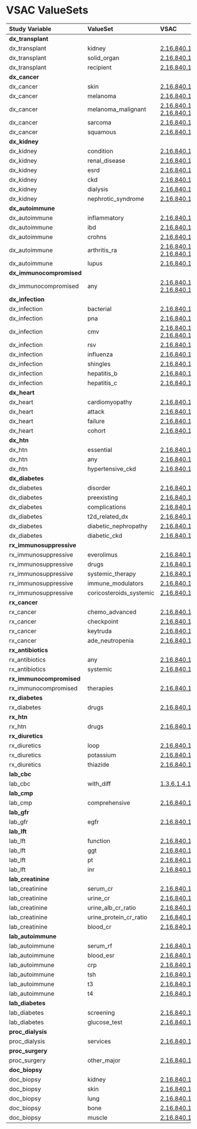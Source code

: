 # VSAC ValueSets

|Study Variable|ValueSet|VSAC|
|:-------|:------|:-----|
|**dx_transplant**||
|dx_transplant|kidney|[2.16.840.1.113762.1.4.1078.16](https://vsac.nlm.nih.gov/valueset/2.16.840.1.113762.1.4.1078.16/expansion/Latest)|
|dx_transplant|solid_organ|[2.16.840.1.113762.1.4.1032.205](https://vsac.nlm.nih.gov/valueset/2.16.840.1.113762.1.4.1032.205/expansion/Latest)|
|dx_transplant|recipient|[2.16.840.1.113762.1.4.1111.27](https://vsac.nlm.nih.gov/valueset/2.16.840.1.113762.1.4.1111.27/expansion/Latest)|
|**dx_cancer**||
|dx_cancer|skin|[2.16.840.1.113883.3.526.3.1010](https://vsac.nlm.nih.gov/valueset/2.16.840.1.113883.3.526.3.1010/expansion/Latest)|
|dx_cancer|melanoma|[2.16.840.1.113883.3.526.3.1010](https://vsac.nlm.nih.gov/valueset/2.16.840.1.113883.3.526.3.1010/expansion/Latest)|
|dx_cancer|melanoma_malignant|[2.16.840.1.113883.3.1434.1038](https://vsac.nlm.nih.gov/valueset/2.16.840.1.113883.3.1434.1038/expansion/Latest), [2.16.840.1.113883.3.464.1003.108.11.1018](https://vsac.nlm.nih.gov/valueset/2.16.840.1.113883.3.464.1003.108.11.1018/expansion/Latest)|
|dx_cancer|sarcoma|[2.16.840.1.113883.3.526.3.1010](https://vsac.nlm.nih.gov/valueset/2.16.840.1.113883.3.526.3.1010/expansion/Latest)|
|dx_cancer|squamous|[2.16.840.1.113883.3.526.3.1010](https://vsac.nlm.nih.gov/valueset/2.16.840.1.113883.3.526.3.1010/expansion/Latest)|
|**dx_kidney**||
|dx_kidney|condition|[2.16.840.1.113883.17.4077.3.2028](https://vsac.nlm.nih.gov/valueset/2.16.840.1.113883.17.4077.3.2028/expansion/Latest)|
|dx_kidney|renal_disease|[2.16.840.1.113762.1.4.1029.335](https://vsac.nlm.nih.gov/valueset/2.16.840.1.113762.1.4.1029.335/expansion/Latest)|
|dx_kidney|esrd|[2.16.840.1.113762.1.4.1235.172](https://vsac.nlm.nih.gov/valueset/2.16.840.1.113762.1.4.1235.172/expansion/Latest)|
|dx_kidney|ckd|[2.16.840.1.113762.1.4.1078.114](https://vsac.nlm.nih.gov/valueset/2.16.840.1.113762.1.4.1078.114/expansion/Latest)|
|dx_kidney|dialysis|[2.16.840.1.113762.1.4.1078.342](https://vsac.nlm.nih.gov/valueset/2.16.840.1.113762.1.4.1078.342/expansion/Latest)|
|dx_kidney|nephrotic_syndrome|[2.16.840.1.113883.3.464.1003.109.12.1018](https://vsac.nlm.nih.gov/valueset/2.16.840.1.113883.3.464.1003.109.12.1018/expansion/Latest)|
|**dx_autoimmune**||
|dx_autoimmune|inflammatory|[2.16.840.1.113883.3.3157.1834](https://vsac.nlm.nih.gov/valueset/2.16.840.1.113883.3.3157.1834/expansion/Latest)|
|dx_autoimmune|ibd|[2.16.840.1.113762.1.4.1078.879](https://vsac.nlm.nih.gov/valueset/2.16.840.1.113762.1.4.1078.879/expansion/Latest)|
|dx_autoimmune|crohns|[2.16.840.1.113762.1.4.1034.576](https://vsac.nlm.nih.gov/valueset/2.16.840.1.113762.1.4.1034.576/expansion/Latest)|
|dx_autoimmune|arthritis_ra|[2.16.840.1.113762.1.4.1222.651](https://vsac.nlm.nih.gov/valueset/2.16.840.1.113762.1.4.1222.651/expansion/Latest), [2.16.840.1.113762.1.4.1222.81](https://vsac.nlm.nih.gov/valueset/2.16.840.1.113762.1.4.1222.81/expansion/Latest)|
|dx_autoimmune|lupus|[2.16.840.1.113883.3.464.1003.117.12.1010](https://vsac.nlm.nih.gov/valueset/2.16.840.1.113883.3.464.1003.117.12.1010/expansion/Latest)|
|**dx_immunocompromised**||
|dx_immunocompromised|any|[2.16.840.1.113883.3.666.5.1940](https://vsac.nlm.nih.gov/valueset/2.16.840.1.113883.3.666.5.1940/expansion/Latest), [2.16.840.1.113762.1.4.1235.212](https://vsac.nlm.nih.gov/valueset/2.16.840.1.113762.1.4.1235.212/expansion/Latest)|
|**dx_infection**||
|dx_infection|bacterial|[2.16.840.1.113762.1.4.1200.288](https://vsac.nlm.nih.gov/valueset/2.16.840.1.113762.1.4.1200.288/expansion/Latest)|
|dx_infection|pna|[2.16.840.1.113762.1.4.1078.738](https://vsac.nlm.nih.gov/valueset/2.16.840.1.113762.1.4.1078.738/expansion/Latest)|
|dx_infection|cmv|[2.16.840.1.113762.1.4.1146.2234](https://vsac.nlm.nih.gov/valueset/2.16.840.1.113762.1.4.1146.2234/expansion/Latest), [2.16.840.1.113762.1.4.1146.2233](https://vsac.nlm.nih.gov/valueset/2.16.840.1.113762.1.4.1146.2233/expansion/Latest)|
|dx_infection|rsv|[2.16.840.1.113762.1.4.1078.754](https://vsac.nlm.nih.gov/valueset/2.16.840.1.113762.1.4.1078.754/expansion/Latest)|
|dx_infection|influenza|[2.16.840.1.113762.1.4.1078.747](https://vsac.nlm.nih.gov/valueset/2.16.840.1.113762.1.4.1078.747/expansion/Latest)|
|dx_infection|shingles|[2.16.840.1.113762.1.4.1222.1478](https://vsac.nlm.nih.gov/valueset/2.16.840.1.113762.1.4.1222.1478/expansion/Latest)|
|dx_infection|hepatitis_b|[2.16.840.1.113883.3.464.1003.110.12.1025](https://vsac.nlm.nih.gov/valueset/2.16.840.1.113883.3.464.1003.110.12.1025/expansion/Latest)|
|dx_infection|hepatitis_c|[2.16.840.1.113762.1.4.1222.30](https://vsac.nlm.nih.gov/valueset/2.16.840.1.113762.1.4.1222.30/expansion/Latest)|
|**dx_heart**||
|dx_heart|cardiomyopathy|[2.16.840.1.113762.1.4.1222.579](https://vsac.nlm.nih.gov/valueset/2.16.840.1.113762.1.4.1222.579/expansion/Latest)|
|dx_heart|attack|[2.16.840.1.113883.3.666.5.3011](https://vsac.nlm.nih.gov/valueset/2.16.840.1.113883.3.666.5.3011/expansion/Latest)|
|dx_heart|failure|[2.16.840.1.113762.1.4.1222.1543](https://vsac.nlm.nih.gov/valueset/2.16.840.1.113762.1.4.1222.1543/expansion/Latest)|
|dx_heart|cohort|[2.16.840.1.113762.1.4.1182.308](https://vsac.nlm.nih.gov/valueset/2.16.840.1.113762.1.4.1182.308/expansion/Latest)|
|**dx_htn**||
|dx_htn|essential|[2.16.840.1.113883.3.464.1003.104.12.1011](https://vsac.nlm.nih.gov/valueset/2.16.840.1.113883.3.464.1003.104.12.1011/expansion/Latest)|
|dx_htn|any|[2.16.840.1.113762.1.4.1251.12](https://vsac.nlm.nih.gov/valueset/2.16.840.1.113762.1.4.1251.12/expansion/Latest)|
|dx_htn|hypertensive_ckd|[2.16.840.1.113883.3.464.1003.109.12.1017](https://vsac.nlm.nih.gov/valueset/2.16.840.1.113883.3.464.1003.109.12.1017/expansion/Latest)|
|**dx_diabetes**||
|dx_diabetes|disorder|[2.16.840.1.113762.1.4.1219.35](https://vsac.nlm.nih.gov/valueset/2.16.840.1.113762.1.4.1219.35/expansion/Latest)|
|dx_diabetes|preexisting|[2.16.840.1.113883.3.464.1003.198.12.1075](https://vsac.nlm.nih.gov/valueset/2.16.840.1.113883.3.464.1003.198.12.1075/expansion/Latest)|
|dx_diabetes|complications|[2.16.840.1.113762.1.4.1222.1537](https://vsac.nlm.nih.gov/valueset/2.16.840.1.113762.1.4.1222.1537/expansion/Latest)|
|dx_diabetes|t2d_related_dx|[2.16.840.1.113762.1.4.1078.440](https://vsac.nlm.nih.gov/valueset/2.16.840.1.113762.1.4.1078.440/expansion/Latest)|
|dx_diabetes|diabetic_nephropathy|[2.16.840.1.113883.3.464.1003.109.12.1004](https://vsac.nlm.nih.gov/valueset/2.16.840.1.113883.3.464.1003.109.12.1004/expansion/Latest)|
|dx_diabetes|diabetic_ckd|[2.16.840.1.113762.1.4.1078.124](https://vsac.nlm.nih.gov/valueset/2.16.840.1.113762.1.4.1078.124/expansion/Latest)|
|**rx_immunosuppressive**||
|rx_immunosuppressive|everolimus|[2.16.840.1.113762.1.4.1260.499](https://vsac.nlm.nih.gov/valueset/2.16.840.1.113762.1.4.1260.499/expansion/Latest)|
|rx_immunosuppressive|drugs|[2.16.840.1.113762.1.4.1219.192](https://vsac.nlm.nih.gov/valueset/2.16.840.1.113762.1.4.1219.192/expansion/Latest)|
|rx_immunosuppressive|systemic_therapy|[2.16.840.1.113883.3.666.5.803](https://vsac.nlm.nih.gov/valueset/2.16.840.1.113883.3.666.5.803/expansion/Latest)|
|rx_immunosuppressive|immune_modulators|[2.16.840.1.113762.1.4.1248.124](https://vsac.nlm.nih.gov/valueset/2.16.840.1.113762.1.4.1248.124/expansion/Latest)|
|rx_immunosuppressive|coricosteroids_systemic|[2.16.840.1.113883.3.3616.200.110.102.2061](https://vsac.nlm.nih.gov/valueset/2.16.840.1.113883.3.3616.200.110.102.2061/expansion/Latest)|
|**rx_cancer**||
|rx_cancer|chemo_advanced|[2.16.840.1.113883.3.7643.2.1046](https://vsac.nlm.nih.gov/valueset/2.16.840.1.113883.3.7643.2.1046/expansion/Latest)|
|rx_cancer|checkpoint|[2.16.840.1.113762.1.4.1133.6](https://vsac.nlm.nih.gov/valueset/2.16.840.1.113762.1.4.1133.6/expansion/Latest)|
|rx_cancer|keytruda|[2.16.840.1.113762.1.4.1260.496](https://vsac.nlm.nih.gov/valueset/2.16.840.1.113762.1.4.1260.496/expansion/Latest)|
|rx_cancer|ade_neutropenia|[2.16.840.1.113883.3.526.3.1538](https://vsac.nlm.nih.gov/valueset/2.16.840.1.113883.3.526.3.1538/expansion/Latest)|
|**rx_antibiotics**||
|rx_antibiotics|any|[2.16.840.1.113762.1.4.1078.849](https://vsac.nlm.nih.gov/valueset/2.16.840.1.113762.1.4.1078.849/expansion/Latest)|
|rx_antibiotics|systemic|[2.16.840.1.113762.1.4.1133.6](https://vsac.nlm.nih.gov/valueset/2.16.840.1.113762.1.4.1133.6/expansion/Latest)|
|**rx_immunocompromised**||
|rx_immunocompromised|therapies|[2.16.840.1.113762.1.4.1235.212](https://vsac.nlm.nih.gov/valueset/2.16.840.1.113762.1.4.1235.212/expansion/Latest)|
|**rx_diabetes**||
|rx_diabetes|drugs|[2.16.840.1.113762.1.4.1190.58](https://vsac.nlm.nih.gov/valueset/2.16.840.1.113762.1.4.1190.58/expansion/Latest)|
|**rx_htn**||
|rx_htn|drugs|[2.16.840.1.113883.3.600.1476](https://vsac.nlm.nih.gov/valueset/2.16.840.1.113883.3.600.1476/expansion/Latest)|
|**rx_diuretics**||
|rx_diuretics|loop|[2.16.840.1.113762.1.4.1078.898](https://vsac.nlm.nih.gov/valueset/2.16.840.1.113762.1.4.1078.898/expansion/Latest)|
|rx_diuretics|potassium|[2.16.840.1.113762.1.4.1213.41](https://vsac.nlm.nih.gov/valueset/2.16.840.1.113762.1.4.1213.41/expansion/Latest)|
|rx_diuretics|thiazide|[2.16.840.1.113762.1.4.1078.8](https://vsac.nlm.nih.gov/valueset/2.16.840.1.113762.1.4.1078.8/expansion/Latest)|
|**lab_cbc**||
|lab_cbc|with_diff|[1.3.6.1.4.1.6997.4.1.2.271.13.38167.1.1.999.594](https://vsac.nlm.nih.gov/valueset/1.3.6.1.4.1.6997.4.1.2.271.13.38167.1.1.999.594/expansion/Latest)|
|**lab_cmp**||
|lab_cmp|comprehensive|[2.16.840.1.113762.1.4.1078.867](https://vsac.nlm.nih.gov/valueset/2.16.840.1.113762.1.4.1078.867/expansion/Latest)|
|**lab_gfr**||
|lab_gfr|egfr|[2.16.840.1.113762.1.4.1078.397](https://vsac.nlm.nih.gov/valueset/2.16.840.1.113762.1.4.1078.397/expansion/Latest)|
|**lab_lft**||
|lab_lft|function|[2.16.840.1.113762.1.4.1078.867](https://vsac.nlm.nih.gov/valueset/2.16.840.1.113762.1.4.1078.867/expansion/Latest)|
|lab_lft|ggt|[2.16.840.1.113762.1.4.1222.806](https://vsac.nlm.nih.gov/valueset/2.16.840.1.113762.1.4.1222.806/expansion/Latest)|
|lab_lft|pt|[2.16.840.1.113883.3.3616.200.110.102.5037](https://vsac.nlm.nih.gov/valueset/2.16.840.1.113883.3.3616.200.110.102.5037/expansion/Latest)|
|lab_lft|inr|[2.16.840.1.113883.3.117.1.7.1.213](https://vsac.nlm.nih.gov/valueset/2.16.840.1.113883.3.117.1.7.1.213/expansion/Latest)|
|**lab_creatinine**||
|lab_creatinine|serum_cr|[2.16.840.1.113762.1.4.1146.2206](https://vsac.nlm.nih.gov/valueset/2.16.840.1.113762.1.4.1146.2206/expansion/Latest)|
|lab_creatinine|urine_cr|[2.16.840.1.113762.1.4.1178.87](https://vsac.nlm.nih.gov/valueset/2.16.840.1.113762.1.4.1178.87/expansion/Latest)|
|lab_creatinine|urine_alb_cr_ratio|[2.16.840.1.113883.3.6929.3.1007](https://vsac.nlm.nih.gov/valueset/2.16.840.1.113883.3.6929.3.1007/expansion/Latest)|
|lab_creatinine|urine_protein_cr_ratio|[2.16.840.1.113762.1.4.1222.790](https://vsac.nlm.nih.gov/valueset/2.16.840.1.113762.1.4.1222.790/expansion/Latest)|
|lab_creatinine|blood_cr|[2.16.840.1.113762.1.4.1222.111](https://vsac.nlm.nih.gov/valueset/2.16.840.1.113762.1.4.1222.111/expansion/Latest)|
|**lab_autoimmune**||
|lab_autoimmune|serum_rf|[2.16.840.1.113762.1.4.1222.812](https://vsac.nlm.nih.gov/valueset/2.16.840.1.113762.1.4.1222.812/expansion/Latest)|
|lab_autoimmune|blood_esr|[2.16.840.1.113762.1.4.1222.1609](https://vsac.nlm.nih.gov/valueset/2.16.840.1.113762.1.4.1222.1609/expansion/Latest)|
|lab_autoimmune|crp|[2.16.840.1.113762.1.4.1146.1933](https://vsac.nlm.nih.gov/valueset/2.16.840.1.113762.1.4.1146.1933/expansion/Latest)|
|lab_autoimmune|tsh|[2.16.840.1.113762.1.4.1146.2156](https://vsac.nlm.nih.gov/valueset/2.16.840.1.113762.1.4.1146.2156/expansion/Latest)|
|lab_autoimmune|t3|[2.16.840.1.113762.1.4.1078.864](https://vsac.nlm.nih.gov/valueset/2.16.840.1.113762.1.4.1078.864/expansion/Latest)|
|lab_autoimmune|t4|[2.16.840.1.113762.1.4.1078.865](https://vsac.nlm.nih.gov/valueset/2.16.840.1.113762.1.4.1078.865/expansion/Latest)|
|**lab_diabetes**||
|lab_diabetes|screening|[2.16.840.1.113762.1.4.1221.122](https://vsac.nlm.nih.gov/valueset/2.16.840.1.113762.1.4.1221.122/expansion/Latest)|
|lab_diabetes|glucose_test|[2.16.840.1.113762.1.4.1045.134](https://vsac.nlm.nih.gov/valueset/2.16.840.1.113762.1.4.1045.134/expansion/Latest)|
|**proc_dialysis**||
|proc_dialysis|services|[2.16.840.1.113883.3.464.1003.109.12.1013](https://vsac.nlm.nih.gov/valueset/2.16.840.1.113883.3.464.1003.109.12.1013/expansion/Latest)|
|**proc_surgery**||
|proc_surgery|other_major|[2.16.840.1.113883.3.464.1003.198.12.1075](https://vsac.nlm.nih.gov/valueset/2.16.840.1.113883.3.464.1003.198.12.1075/expansion/Latest)|
|**doc_biopsy**||
|doc_biopsy|kidney|[2.16.840.1.113762.1.4.1222.864](https://vsac.nlm.nih.gov/valueset/2.16.840.1.113762.1.4.1222.864/expansion/Latest)|
|doc_biopsy|skin|[2.16.840.1.113762.1.4.1222.867](https://vsac.nlm.nih.gov/valueset/2.16.840.1.113762.1.4.1222.867/expansion/Latest)|
|doc_biopsy|lung|[2.16.840.1.113883.3.1434.1011](https://vsac.nlm.nih.gov/valueset/2.16.840.1.113883.3.1434.1011/expansion/Latest)|
|doc_biopsy|bone|[2.16.840.1.113762.1.4.1222.870](https://vsac.nlm.nih.gov/valueset/2.16.840.1.113762.1.4.1222.870/expansion/Latest)|
|doc_biopsy|muscle|[2.16.840.1.113762.1.4.1222.868](https://vsac.nlm.nih.gov/valueset/2.16.840.1.113762.1.4.1222.868/expansion/Latest)|